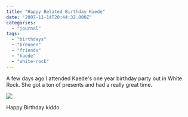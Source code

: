 ```yaml
---
title: "Happy Belated Birthday Kaede"
date: "2007-11-14T20:44:32.000Z"
categories: 
  - "journal"
tags: 
  - "birthdays"
  - "brennen"
  - "friends"
  - "kaede"
  - "white-rock"
---
```


A few days ago I attended Kaede's one year birthday party out in White Rock. She got a ton of presents and had a really great time.

[![](http://farm3.static.flickr.com/2116/1977259826_38685f193c.jpg?v=0)](http://www.flickr.com/photos/duanestorey/1977259826/in/photostream/)

Happy Birthday kiddo.
